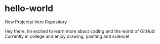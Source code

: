 # hello-world
New Projects/ Intro Repository

Hey there, Im excited to learn more about coding and the world of GitHub! Currently in college and enjoy drawing, painting and science!
